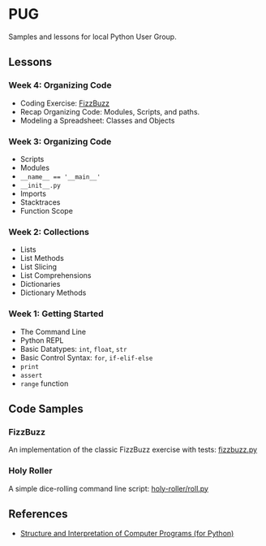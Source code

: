 # PUG

Samples and lessons for local Python User Group.

## Lessons

### Week 4: Organizing Code
- Coding Exercise: [FizzBuzz](https://github.com/tatwell/pug/blob/master/.dev/exercises/fizzbuzz.md)
- Recap Organizing Code: Modules, Scripts, and paths.
- Modeling a Spreadsheet: Classes and Objects

### Week 3: Organizing Code
- Scripts
- Modules
- `__name__ == '__main__'`
- `__init__.py`
- Imports
- Stacktraces
- Function Scope

### Week 2: Collections
- Lists
- List Methods
- List Slicing
- List Comprehensions
- Dictionaries
- Dictionary Methods

### Week 1: Getting Started
- The Command Line
- Python REPL
- Basic Datatypes: `int`, `float`, `str`
- Basic Control Syntax: `for`, `if-elif-else`
- `print`
- `assert`
- `range` function

## Code Samples

### FizzBuzz

An implementation of the classic FizzBuzz exercise with tests: [fizzbuzz.py](https://github.com/tatwell/pug/blob/master/exercises/fizzbuzz.py)

### Holy Roller

A simple dice-rolling command line script: [holy-roller/roll.py](https://github.com/tatwell/pug/tree/master/holy-roller/roll.py)

## References
- [Structure and Interpretation of Computer Programs (for Python)](http://www-inst.eecs.berkeley.edu/~cs61a/sp12/book/)
